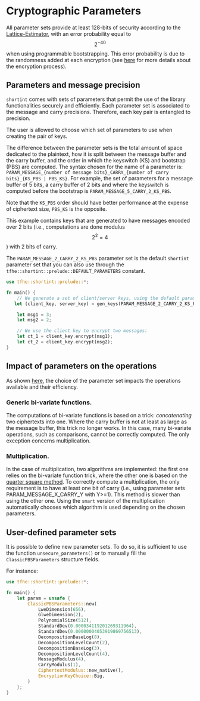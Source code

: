 # Cryptographic Parameters

All parameter sets provide at least 128-bits of security according to the [Lattice-Estimator](https://github.com/malb/lattice-estimator), with an error probability equal to $$2^{-40}$$ when using programmable bootstrapping. This error probability is due to the randomness added at each encryption (see [here](../../getting_started/security_and_cryptography.md) for more details about the encryption process).

## Parameters and message precision

`shortint` comes with sets of parameters that permit the use of the library functionalities securely and efficiently. Each parameter set is associated to the message and carry precisions. Therefore, each key pair is entangled to precision.

The user is allowed to choose which set of parameters to use when creating the pair of keys.

The difference between the parameter sets is the total amount of space dedicated to the plaintext, how it is split between the message buffer and the carry buffer, and the order in which the keyswitch (KS) and bootstrap (PBS) are computed. The syntax chosen for the name of a parameter is: `PARAM_MESSAGE_{number of message bits}_CARRY_{number of carry bits}_{KS_PBS | PBS_KS}`. For example, the set of parameters for a message buffer of 5 bits, a carry buffer of 2 bits and where the keyswitch is computed before the bootstrap is `PARAM_MESSAGE_5_CARRY_2_KS_PBS`.

Note that the `KS_PBS` order should have better performance at the expense of ciphertext size, `PBS_KS` is the opposite.

This example contains keys that are generated to have messages encoded over 2 bits (i.e., computations are done modulus $$2^2 = 4$$) with 2 bits of carry.

The `PARAM_MESSAGE_2_CARRY_2_KS_PBS` parameter set is the default `shortint` parameter set that you can also use through the `tfhe::shortint::prelude::DEFAULT_PARAMETERS` constant.

```rust
use tfhe::shortint::prelude::*;

fn main() {
    // We generate a set of client/server keys, using the default parameters:
   let (client_key, server_key) = gen_keys(PARAM_MESSAGE_2_CARRY_2_KS_PBS);

    let msg1 = 3;
    let msg2 = 2;

    // We use the client key to encrypt two messages:
    let ct_1 = client_key.encrypt(msg1);
    let ct_2 = client_key.encrypt(msg2);
}
```

## Impact of parameters on the operations

As shown [here](../../getting_started/benchmarks.md), the choice of the parameter set impacts the operations available and their efficiency.

### Generic bi-variate functions.

The computations of bi-variate functions is based on a trick: _concatenating_ two ciphertexts into one. Where the carry buffer is not at least as large as the message buffer, this trick no longer works. In this case, many bi-variate operations, such as comparisons, cannot be correctly computed. The only exception concerns multiplication.

### Multiplication.

In the case of multiplication, two algorithms are implemented: the first one relies on the bi-variate function trick, where the other one is based on the [quarter square method](https://en.wikipedia.org/wiki/Multiplication\_algorithm#Quarter\_square\_multiplication). To correctly compute a multiplication, the only requirement is to have at least one bit of carry (i.e., using parameter sets PARAM\_MESSAGE\_X\_CARRY\_Y with Y>=1). This method is slower than using the other one. Using the `smart` version of the multiplication automatically chooses which algorithm is used depending on the chosen parameters.

## User-defined parameter sets

It is possible to define new parameter sets. To do so, it is sufficient to use the function `unsecure_parameters()` or to manually fill the `ClassicPBSParameters` structure fields.

For instance:

```rust
use tfhe::shortint::prelude::*;

fn main() {
    let param = unsafe {
        ClassicPBSParameters::new(
            LweDimension(656),
            GlweDimension(2),
            PolynomialSize(512),
            StandardDev(0.000034119201269311964),
            StandardDev(0.00000004053919869756513),
            DecompositionBaseLog(8),
            DecompositionLevelCount(2),
            DecompositionBaseLog(3),
            DecompositionLevelCount(4),
            MessageModulus(4),
            CarryModulus(1),
            CiphertextModulus::new_native(),
            EncryptionKeyChoice::Big,
        )
    };
}
```
